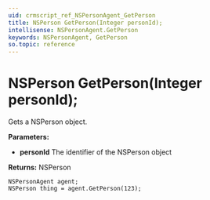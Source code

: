 ```yaml
---
uid: crmscript_ref_NSPersonAgent_GetPerson
title: NSPerson GetPerson(Integer personId);
intellisense: NSPersonAgent.GetPerson
keywords: NSPersonAgent, GetPerson
so.topic: reference
---
```


# NSPerson GetPerson(Integer personId);

Gets a NSPerson object.

**Parameters:**
 - **personId** The identifier of the NSPerson object

**Returns:** NSPerson

```crmscript
NSPersonAgent agent;
NSPerson thing = agent.GetPerson(123);
```

